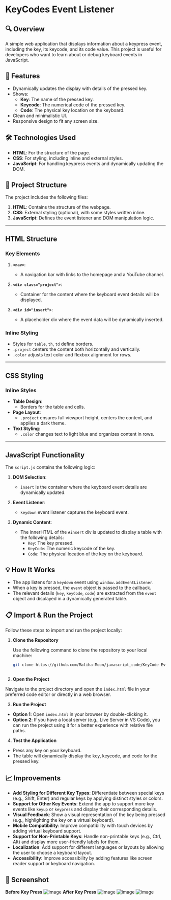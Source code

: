 # KeyCodes Event Listener
## 🔍 Overview
A simple web application that displays information about a keypress event, including the key, its keycode, and its code value. This project is useful for developers who want to learn about or debug keyboard events in JavaScript.

## 🚀 Features

- Dynamically updates the display with details of the pressed key.
- Shows:
  - **Key**: The name of the pressed key.
  - **Keycode**: The numerical code of the pressed key.
  - **Code**: The physical key location on the keyboard.
- Clean and minimalistic UI.
- Responsive design to fit any screen size.


## 🛠️ Technologies Used

- **HTML**: For the structure of the page.
- **CSS**: For styling, including inline and external styles.
- **JavaScript**: For handling keypress events and dynamically updating the DOM.

## 📂 Project Structure
The project includes the following files:
1. **HTML**: Contains the structure of the webpage.
2. **CSS**: External styling (optional), with some styles written inline.
3. **JavaScript**: Defines the event listener and DOM manipulation logic.
---

## HTML Structure

### Key Elements

1. **`<nav>`**: 
   - A navigation bar with links to the homepage and a YouTube channel.
   
2. **`<div class="project">`**: 
   - Container for the content where the keyboard event details will be displayed.

3. **`<div id="insert">`**: 
   - A placeholder div where the event data will be dynamically inserted.
### Inline Styling

- Styles for `table`, `th`, `td` define borders.
- `.project` centers the content both horizontally and vertically.
- `.color` adjusts text color and flexbox alignment for rows.

---

## CSS Styling

### Inline Styles

- **Table Design**:
  - Borders for the table and cells.
- **Page Layout**:
  - `.project` ensures full viewport height, centers the content, and applies a dark theme.
- **Text Styling**:
  - `.color` changes text to light blue and organizes content in rows.

---
## JavaScript Functionality

The `script.js` contains the following logic:

1. **DOM Selection**:
   - `insert` is the container where the keyboard event details are dynamically updated.

2. **Event Listener**:
   - `keydown` event listener captures the keyboard event.

3. **Dynamic Content**:
   - The innerHTML of the `#insert` div is updated to display a table with the following details:
     - `Key`: The key pressed.
     - `KeyCode`: The numeric keycode of the key.
     - `Code`: The physical location of the key on the keyboard.

## 💡 How It Works

- The app listens for a `keydown` event using `window.addEventListener`.
- When a key is pressed, the `event` object is passed to the callback.
- The relevant details (`key`, `keyCode`, `code`) are extracted from the `event` object and displayed in a dynamically generated table.

## 📋 Import & Run the Project

Follow these steps to import and run the project locally:

1. **Clone the Repository**

   Use the following command to clone the repository to your local machine:

   ```bash
   git clone https://github.com/Maliha-Moon/javascript_code/KeyCode Event Listener.git
  
2. **Open the Project**

Navigate to the project directory and open the `index.html` file in your preferred code editor or directly in a web browser.

3. **Run the Project**

- **Option 1**: Open `index.html` in your browser by double-clicking it.
- **Option 2**: If you have a local server (e.g., Live Server in VS Code), you can run the project using it for a better experience with relative file paths.

4. **Test the Application**

- Press any key on your keyboard.
- The table will dynamically display the key, keycode, and code for the pressed key.

## 📈 Improvements

- **Add Styling for Different Key Types**: Differentiate between special keys (e.g., Shift, Enter) and regular keys by applying distinct styles or colors.
- **Support for Other Key Events**: Extend the app to support more key events like `keyup` or `keypress` and display their corresponding details.
- **Visual Feedback**: Show a visual representation of the key being pressed (e.g., highlighting the key on a virtual keyboard).
- **Mobile Compatibility**: Improve compatibility with touch devices by adding virtual keyboard support.
- **Support for Non-Printable Keys**: Handle non-printable keys (e.g., Ctrl, Alt) and display more user-friendly labels for them.
- **Localization**: Add support for different languages or layouts by allowing the user to choose a keyboard layout.
- **Accessibility**: Improve accessibility by adding features like screen reader support or keyboard navigation.

## 📸 Screenshot
**Before Key Press**
![image](https://github.com/user-attachments/assets/5fece64e-5ab6-4380-83e6-713ccc11a51c)
**After Key Press**
![image](https://github.com/user-attachments/assets/592921cc-aea6-477c-8712-5fc22d83682f)
![image](https://github.com/user-attachments/assets/dbb7f7a4-7b24-4330-8961-90c77471020d)
![image](https://github.com/user-attachments/assets/bad77a5c-ba15-494a-a9f6-eba34d267fb8)




